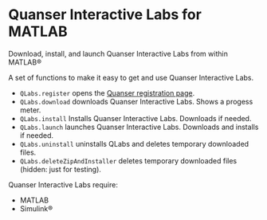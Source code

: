 # Quanser Interactive Labs for MATLAB

Download, install, and launch Quanser Interactive Labs from within MATLAB&reg;

A set of functions to make it easy to get and use Quanser Interactive Labs.

* ``QLabs.register`` opens the [Quanser registration page](https://www.quanser.com/mathworks-qlabs-trial).
* ``QLabs.download`` downloads Quanser Interactive Labs.  Shows a progess meter.  
* ``QLabs.install`` Installs Quanser Interactive Labs. Downloads if needed.  
* ``QLabs.launch`` launches Quanser Interactive Labs.  Downloads and installs if needed.
* ``QLabs.uninstall`` uninstalls QLabs and deletes temporary downloaded files.  
* ``QLabs.deleteZipAndInstaller`` deletes temporary downloaded files (hidden: just for testing).

Quanser Interactive Labs require:

* MATLAB
* Simulink&reg;
